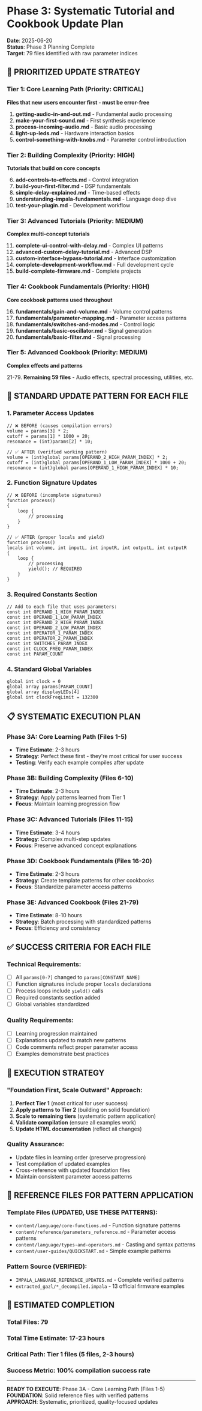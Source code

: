 # Phase 3: Systematic Tutorial and Cookbook Update Plan

**Date**: 2025-06-20  
**Status**: Phase 3 Planning Complete  
**Target**: 79 files identified with raw parameter indices

## 🎯 PRIORITIZED UPDATE STRATEGY

### Tier 1: Core Learning Path (Priority: CRITICAL)
**Files that new users encounter first - must be error-free**

1. **getting-audio-in-and-out.md** - Fundamental audio processing
2. **make-your-first-sound.md** - First synthesis experience  
3. **process-incoming-audio.md** - Basic audio processing
4. **light-up-leds.md** - Hardware interaction basics
5. **control-something-with-knobs.md** - Parameter control introduction

### Tier 2: Building Complexity (Priority: HIGH)
**Tutorials that build on core concepts**

6. **add-controls-to-effects.md** - Control integration
7. **build-your-first-filter.md** - DSP fundamentals
8. **simple-delay-explained.md** - Time-based effects
9. **understanding-impala-fundamentals.md** - Language deep dive
10. **test-your-plugin.md** - Development workflow

### Tier 3: Advanced Tutorials (Priority: MEDIUM)
**Complex multi-concept tutorials**

11. **complete-ui-control-with-delay.md** - Complex UI patterns
12. **advanced-custom-delay-tutorial.md** - Advanced DSP
13. **custom-interface-bypass-tutorial.md** - Interface customization
14. **complete-development-workflow.md** - Full development cycle
15. **build-complete-firmware.md** - Complete projects

### Tier 4: Cookbook Fundamentals (Priority: HIGH)
**Core cookbook patterns used throughout**

16. **fundamentals/gain-and-volume.md** - Volume control patterns
17. **fundamentals/parameter-mapping.md** - Parameter access patterns
18. **fundamentals/switches-and-modes.md** - Control logic
19. **fundamentals/basic-oscillator.md** - Signal generation
20. **fundamentals/basic-filter.md** - Signal processing

### Tier 5: Advanced Cookbook (Priority: MEDIUM)
**Complex effects and patterns**

21-79. **Remaining 59 files** - Audio effects, spectral processing, utilities, etc.

## 🔧 STANDARD UPDATE PATTERN FOR EACH FILE

### 1. Parameter Access Updates
```impala
// ❌ BEFORE (causes compilation errors)
volume = params[3] * 2;
cutoff = params[1] * 1000 + 20;
resonance = (int)params[2] * 10;

// ✅ AFTER (verified working pattern)
volume = (int)global params[OPERAND_2_HIGH_PARAM_INDEX] * 2;
cutoff = (int)global params[OPERAND_1_LOW_PARAM_INDEX] * 1000 + 20;
resonance = (int)global params[OPERAND_1_HIGH_PARAM_INDEX] * 10;
```

### 2. Function Signature Updates
```impala
// ❌ BEFORE (incomplete signatures)
function process()
{
    loop {
        // processing
    }
}

// ✅ AFTER (proper locals and yield)
function process()
locals int volume, int inputL, int inputR, int outputL, int outputR
{
    loop {
        // processing
        yield(); // REQUIRED
    }
}
```

### 3. Required Constants Section
```impala
// Add to each file that uses parameters:
const int OPERAND_1_HIGH_PARAM_INDEX
const int OPERAND_1_LOW_PARAM_INDEX  
const int OPERAND_2_HIGH_PARAM_INDEX
const int OPERAND_2_LOW_PARAM_INDEX
const int OPERATOR_1_PARAM_INDEX
const int OPERATOR_2_PARAM_INDEX
const int SWITCHES_PARAM_INDEX
const int CLOCK_FREQ_PARAM_INDEX
const int PARAM_COUNT
```

### 4. Standard Global Variables
```impala
global int clock = 0
global array params[PARAM_COUNT]
global array displayLEDs[4]
global int clockFreqLimit = 132300
```

## 📋 SYSTEMATIC EXECUTION PLAN

### Phase 3A: Core Learning Path (Files 1-5)
- **Time Estimate**: 2-3 hours
- **Strategy**: Perfect these first - they're most critical for user success
- **Testing**: Verify each example compiles after update

### Phase 3B: Building Complexity (Files 6-10)  
- **Time Estimate**: 2-3 hours
- **Strategy**: Apply patterns learned from Tier 1
- **Focus**: Maintain learning progression flow

### Phase 3C: Advanced Tutorials (Files 11-15)
- **Time Estimate**: 3-4 hours  
- **Strategy**: Complex multi-step updates
- **Focus**: Preserve advanced concept explanations

### Phase 3D: Cookbook Fundamentals (Files 16-20)
- **Time Estimate**: 2-3 hours
- **Strategy**: Create template patterns for other cookbooks
- **Focus**: Standardize parameter access patterns

### Phase 3E: Advanced Cookbook (Files 21-79)
- **Time Estimate**: 8-10 hours
- **Strategy**: Batch processing with standardized patterns
- **Focus**: Efficiency and consistency

## ✅ SUCCESS CRITERIA FOR EACH FILE

### Technical Requirements:
- [ ] All `params[0-7]` changed to `params[CONSTANT_NAME]`
- [ ] Function signatures include proper `locals` declarations  
- [ ] Process loops include `yield()` calls
- [ ] Required constants section added
- [ ] Global variables standardized

### Quality Requirements:
- [ ] Learning progression maintained
- [ ] Explanations updated to match new patterns
- [ ] Code comments reflect proper parameter access
- [ ] Examples demonstrate best practices

## 🚀 EXECUTION STRATEGY

### "Foundation First, Scale Outward" Approach:
1. **Perfect Tier 1** (most critical for user success)
2. **Apply patterns to Tier 2** (building on solid foundation)
3. **Scale to remaining tiers** (systematic pattern application)
4. **Validate compilation** (ensure all examples work)
5. **Update HTML documentation** (reflect all changes)

### Quality Assurance:
- Update files in learning order (preserve progression)
- Test compilation of updated examples  
- Cross-reference with updated foundation files
- Maintain consistent parameter access patterns

## 📁 REFERENCE FILES FOR PATTERN APPLICATION

### Template Files (UPDATED, USE THESE PATTERNS):
- `content/language/core-functions.md` - Function signature patterns
- `content/reference/parameters_reference.md` - Parameter access patterns
- `content/language/types-and-operators.md` - Casting and syntax patterns
- `content/user-guides/QUICKSTART.md` - Simple example patterns

### Pattern Source (VERIFIED):
- `IMPALA_LANGUAGE_REFERENCE_UPDATES.md` - Complete verified patterns
- `extracted_gazl/*_decompiled.impala` - 13 official firmware examples

## 🎯 ESTIMATED COMPLETION

### Total Files: 79
### Total Time Estimate: 17-23 hours
### Critical Path: Tier 1 files (5 files, 2-3 hours)
### Success Metric: 100% compilation success rate

---

**READY TO EXECUTE**: Phase 3A - Core Learning Path (Files 1-5)  
**FOUNDATION**: Solid reference files with verified patterns  
**APPROACH**: Systematic, prioritized, quality-focused updates